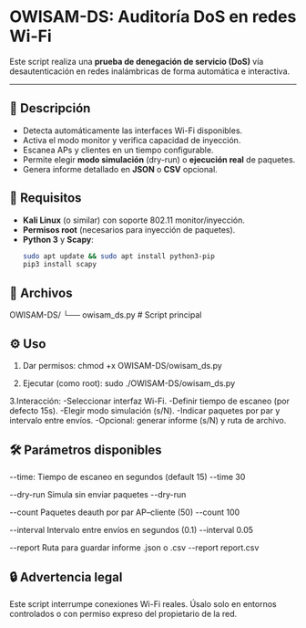 # OWISAM-DS: Auditoría DoS en redes Wi-Fi

Este script realiza una **prueba de denegación de servicio (DoS)** vía desautenticación en redes inalámbricas de forma automática e interactiva.

---

## 📜 Descripción

- Detecta automáticamente las interfaces Wi-Fi disponibles.  
- Activa el modo monitor y verifica capacidad de inyección.  
- Escanea APs y clientes en un tiempo configurable.  
- Permite elegir **modo simulación** (dry-run) o **ejecución real** de paquetes.  
- Genera informe detallado en **JSON** o **CSV** opcional.

## 🚀 Requisitos

- **Kali Linux** (o similar) con soporte 802.11 monitor/inyección.  
- **Permisos root** (necesarios para inyección de paquetes).  
- **Python 3** y **Scapy**:
  ```bash
  sudo apt update && sudo apt install python3-pip
  pip3 install scapy

## 📂 Archivos

OWISAM-DS/
└── owisam_ds.py  # Script principal


## ⚙️ Uso

1. Dar permisos:
  chmod +x OWISAM-DS/owisam_ds.py

2. Ejecutar (como root):
  sudo ./OWISAM-DS/owisam_ds.py

3.Interacción:
  -Seleccionar interfaz Wi-Fi.
  -Definir tiempo de escaneo (por defecto 15s).
  -Elegir modo simulación (s/N).
  -Indicar paquetes por par y intervalo entre envíos.
  -Opcional: generar informe (s/N) y ruta de archivo.


## 🛠️ Parámetros disponibles

--time:	Tiempo de escaneo en segundos (default 15)	--time 30

--dry-run	Simula sin enviar paquetes	--dry-run

--count	Paquetes deauth por par AP–cliente (50)	--count 100

--interval	Intervalo entre envíos en segundos (0.1)	--interval 0.05

--report	Ruta para guardar informe .json o .csv	--report report.csv


## 🔒 Advertencia legal
Este script interrumpe conexiones Wi-Fi reales. Úsalo solo en entornos controlados o con permiso expreso del propietario de la red.
